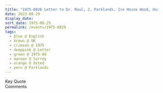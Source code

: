 ```yaml
---
title: "1975-0826 Letter to Dr. Raul, 2, Parklands, Ice House Wood, Hurst Green, Oxted, Surrey, UK from The Life Eternal, 1980 Issue, Pages 17 and 18"
date: 2023-08-29
display_date: 
sort_date: 1975-08-29
permalink: /events/1975-0829
tags:
  - blue @ English
  - brown @ UK
  - crimson @ 1975
  - deeppink @ Letter
  - green @ 1975-08
  - maroon @ Surrey
  - orange @ Oxted
  - peru @ Parklands
---
```


<wave-list>
  <list-title color="green" width="75">Key Quote</list-title>
  <list-item color="BlanchedAlmond"  width="200"></list-item>
  <list-item color="Lavender"></list-item>
  <list-item color="BlanchedAlmond"></list-item>
</wave-list>

<br>

<wave-list>
  <list-title color="green" width="75">Comments</list-title>
  <list-item color="BlanchedAlmond"  width="200"></list-item>
  <list-item color="Lavender"></list-item>
  <list-item color="BlanchedAlmond"></list-item>
</wave-list>